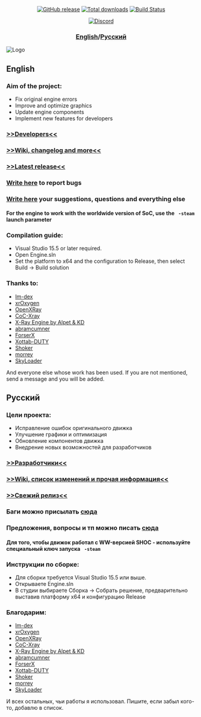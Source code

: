 <p align="center">
  <a href="https://github.com/OGSR/OGSR-Engine/releases/latest"><img src="https://img.shields.io/github/release/OGSR/OGSR-Engine.svg?style=flat-square" alt="GitHub release"></a>
  <a href="https://github.com/OGSR/OGSR-Engine/releases/latest"><img src="https://img.shields.io/github/downloads/OGSR/OGSR-Engine/total.svg?style=flat-square" alt="Total downloads"></a>
  <a href="https://github.com/OGSR/OGSR-Engine/actions?query=branch%3Adev+event%3Apush+workflow%3A%22Main+Workflow%22"><img src="https://img.shields.io/github/workflow/status/OGSR/OGSR-Engine/Main%20Workflow?label=build&logo=github&style=flat-square" alt="Build Status"></a>
<p align="center">
  <a href="https://discord.gg/Q6QDxbNcfR"><img src="https://img.shields.io/discord/508530704674455562.svg?style=for-the-badge&label=DISCORD&logo=discord&logoColor=ffffff&color=7389D8&labelColor=6A7EC2)" alt="Discord"></a>

<h3 align="center"> <a href="#english"><b>English</b></a>/<a href="#русский"><b>Русский</b></a></h3>

![Logo](https://camo.githubusercontent.com/abf193ef26e3b22a66cc0cf2a4bcb63a345d7620/68747470733a2f2f63646e2e646973636f72646170702e636f6d2f6174746163686d656e74732f3534353632383830383438313334313434302f3733303737383730323636393135323239362f6c6f676f2e706e67)

## English ##

### Aim of the project: ###
* Fix original engine errors
* Improve and optimize graphics
* Update engine components
* Implement new features for developers

### [>>Developers<<](https://github.com/OGSR/OGSR-Engine/graphs/contributors) ###
### [>>Wiki, changelog and more<<](https://github.com/OGSR/OGSR-Engine/wiki) ###
### [>>Latest release<<](https://github.com/OGSR/OGSR-Engine/releases/latest) ###
### [Write here](https://github.com/OGSR/OGSR-Engine/issues) to report bugs ###
### [Write here](https://github.com/OGSR/OGSR-Engine/discussions) your suggestions, questions and everything else ###
#### For the engine to work with the worldwide version of SoC, use the ` -steam` launch parameter ####

### Compilation guide: ###
* Visual Studio 15.5 or later required.
* Open Engine.sln
* Set the platform to x64 and the configuration to Release, then select Build -> Build solution
### Thanks to: ###
* [Im-dex](https://github.com/Im-dex)
* [xrOxygen](https://github.com/xrOxygen/xray-oxygen)
* [OpenXRay](https://github.com/OpenXRay/xray-16)
* [CoC-Xray](https://github.com/revolucas/CoC-Xray)
* [X-Ray Engine by Alpet & KD](https://xp-dev.com/summary/210311)
* [abramcumner](https://github.com/abramcumner)
* [ForserX](https://github.com/ForserX)
* [Xottab-DUTY](https://github.com/Xottab-DUTY)
* [Shoker](https://github.com/ShokerStlk)
* [morrey](https://github.com/morrey)
* [SkyLoader](https://github.com/SkyLoaderr)

And everyone else whose work has been used. If you are not mentioned, send a message and you will be added.

## Русский ##

### Цели проекта: ###
* Исправление ошибок оригинального движка
* Улучшение графики и оптимизация
* Обновление компонентов движка
* Внедрение новых возможностей для разработчиков

### [>>Разработчики<<](https://github.com/OGSR/OGSR-Engine/graphs/contributors) ###
### [>>Wiki, cписок изменений и прочая информация<<](https://github.com/OGSR/OGSR-Engine/wiki) ###
### [>>Свежий релиз<<](https://github.com/OGSR/OGSR-Engine/releases/latest) ###
### Баги можно присылать [сюда](https://github.com/OGSR/OGSR-Engine/issues) ###
### Предложения, вопросы и тп можно писать [сюда](https://github.com/OGSR/OGSR-Engine/discussions) ###
#### Для того, чтобы движок работал с WW-версией SHOC - используйте специальный ключ запуска ` -steam` ####

### Инструкции по сборке: ###
* Для сборки требуется Visual Studio 15.5 или выше.
* Открываете Engine.sln
* В студии выбираете Сборка -> Собрать решение, предварительно выставив платформу x64 и конфигурацию Release
### Благодарим: ###
* [Im-dex](https://github.com/Im-dex)
* [xrOxygen](https://github.com/xrOxygen/xray-oxygen)
* [OpenXRay](https://github.com/OpenXRay/xray-16)
* [CoC-Xray](https://github.com/revolucas/CoC-Xray)
* [X-Ray Engine by Alpet & KD](https://xp-dev.com/summary/210311)
* [abramcumner](https://github.com/abramcumner)
* [ForserX](https://github.com/ForserX)
* [Xottab-DUTY](https://github.com/Xottab-DUTY)
* [Shoker](https://github.com/ShokerStlk)
* [morrey](https://github.com/morrey)
* [SkyLoader](https://github.com/SkyLoaderr)

И всех остальных, чьи работы я использовал. Пишите, если забыл кого-то, добавлю в список.
